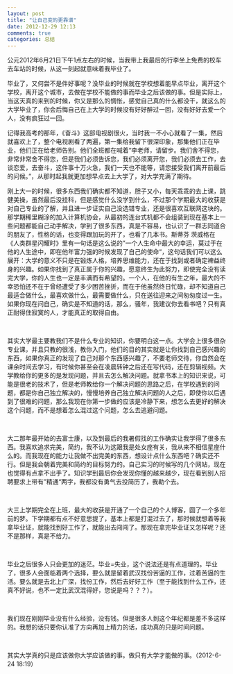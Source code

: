 ```yaml
---
layout: post
title: "让自己变的更靠谱"
date: 2012-12-29 12:13
comments: true
categories: 总结
---
```


公元2012年6月21日下午1点左右的时候，当我带上我最后的行李坐上免费的校车去车站的时候，从这一刻起就意味着我毕业了。

毕业了，又何尝不是件好事呢？没毕业的时候就在学校想着能早点毕业，离开这个学校，离开这个城市，去做在学校不能做的事而毕业之后该做的事。但是实际上，当这天真的来到的时候，你又是那么的惆怅，感觉自己真的什么都没干，就这么的大学毕业了，你会后悔自己在上大学的时候没有好好醉过一回，没有好好去爱一个人，没有疯狂过一回。

记得我高考的那年，《奋斗》这部电视剧很火，当时我一不小心就看了一集，然后就喜欢上了，整个电视剧看了两遍，第一集给我留下很深印象，那集他们正在毕业，他们正在给老师告别。他们全班都在喊着“李老师，请留步。我们舍不得您，非常非常舍不得您，但是我们必须告诉您，我们必须离开您，我们必须去工作，去谈恋爱，去奋斗，这件事十万火急，我们一天也不能等，请您接受我们离开前最后的问候。”，从那时起我就更加想早点去上大学了，对大学充满了期待。

刚上大一的时候，很多东西我们确实都不知道，胆子又小，每天乖乖的去上课，跳健美操，虽然最后没挂科，但是感觉什么没学到什么，不过那个学期最大的收获是对自己专业的了解，并且进一步证实自己没选错专业，还是很喜欢互联网这块的。那学期稀里糊涂的加入计算机协会，从最初的连台式机都不会组装到现在基本上一些问题都能自己动手解决，学到了很多东西，真是不容易，也认识了一群志同道合的朋友了，性格的话，也变得跟加玩的开了，也看了几本书。斯蒂芬 茨威格在《人类群星闪耀时》里有一句话是这么说的”一个人生命中最大的幸运，莫过于在他的人生途中，即在他年富力强的时候发现了自己的使命“，这句话我们可以这么展开：大学的意义不只是在锻炼人格，培养思维能力，还在于找到或者确定裨益终身的兴趣。如果你找到了真正属于你的兴趣，愿意终生为此努力，即使完全没有读完大学，你的人生也一定是丰满而有希望的。一个人，在他的有生之年，最大的不幸恐怕还不在于曾经遭受了多少困苦挫折，而在于他虽然终日忙碌，却不知道自己最适合做什么，最喜欢做什么，最需要做什么，只在送往迎来之间匆匆度过一生。如果你现在问自己，确实是不知道的话，那么，骚年，我建议你去看书吧？只有真正耐得住寂寞的人，才能真正的取得自由。

 

其实大学最主要教我们不是什么专业的知识，你要明白这一点。大学会上很多很杂专业课，并且只教的很浅，教你入门，他们的目的其实就是让你找到自己感兴趣的东西，如果你真正的发现了自己对那个东西感兴趣了，不要老师交待，你自然会在课余时间去学习，有时候你甚至会在凌晨转钟之后还在写代码，还在剪辑视频。大学教给你的更多的是发现问题，并且去怎么解决问题。就拿书本上的知识来说，可能是很老的技术了，但是老师教给你一个解决问题的思路之后，在学校遇到的问题，都是你自己独立解决的，慢慢培养自己独立解决问题的人之后，即使你以后遇到了很难的问题，那么我现在你第一步做的应该是冷静下来，想怎么去更好的解决这个问题，而不是想着怎么混过这个问题，怎么去逃避问题。

 

大二那年最开始的去富士康，以及到最后的我暑假找的工作确实让我学得了很多东西。我喜欢追求完美，简约，我不认为这跟我是处女座有关，我从来不相信星座什么的。而我现在的能力让我做不出完美的东西，想设计点什么东西吧？确实还不行。但是我会朝着完美和简约的目标努力的。自己实习的时候写的几个网站，现在也觉得有点拿不出手了。知识学到最后你会发现你懂的越来越少，现在看到别人招聘要求上带有”精通“两字，我都没有勇气去投简历了，我勒个去。

 

大三上学期完全在上班，最大的收获是开通了一个自己的个人博客，圆了一个多年前的梦。下学期都有点不好意思提了，基本上都是打混过去了，那时候就想着等我拿毕业证，就能找到好工作了，就能出去闯闯了。那现在拿完毕业证又怎样呢？还不是那样，真是不给力。

 

毕业之后很多人只会更加的迷茫。毕业=失业，这个说法还是有点道理的。毕业了，很多人会面临着两个选择，要么就是留着武汉找份苦逼的工作，过着苦逼的生活。要么就是去北上广深，找份工作，然后去好好工作（至于能找到什么工作，还真不好说，也不一定比武汉混得好，您说是吗？？？）。

 

我们现在刚刚毕业没有什么经验，没有钱。但是很多人到这个年纪都是差不多这样的。我想的话只要你认准了方向再加上精力的话，成功真的只是时间问题。

 

其实大学真的只是应该做你大学应该做的事。做只有大学才能做的事。（2012-6-24 18:19）